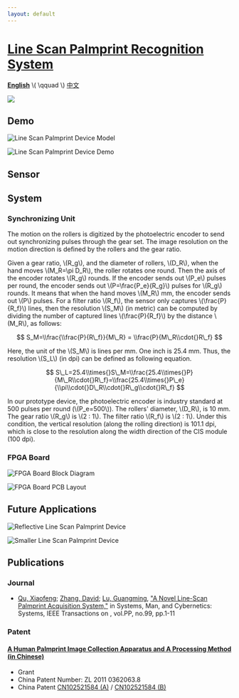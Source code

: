 ```yaml
---
layout: default
---
```


# [Line Scan Palmprint Recognition System](/) #

[**English**](/) \\( \\qquad \\) [中文](/cn/)

![](http://images.freeimages.com/images/previews/7d5/under-construction-icon-1242121.jpg)

Demo
-------



![Line Scan Palmprint Device Model](/images/line-scan-palmprint-device-model.png)

![Line Scan Palmprint Device Demo](/images/line-palmprint-demo.png)



Sensor
------



System
------

### Synchronizing Unit

The motion on the rollers is digitized by the photoelectric encoder to send out synchronizing pulses through the gear set. The image resolution on the motion direction is defined by the rollers and the gear ratio.

Given a gear ratio, \\(R\_g\\), and the diameter of rollers, \\(D\_R\\), when the hand moves \\(M\_R=\\pi D\_R\\), the roller rotates one round. Then the axis of the encoder rotates \\(R\_g\\) rounds. If the encoder sends out \\(P\_e\\) pulses per round, the encoder sends out \\(P=\\frac{P\_e}{R\_g}\\) pulses for \\(R\_g\\) rounds. It means that when the hand moves \\(M\_R\\) mm, the encoder sends out \\(P\\) pulses. For a filter ratio \\(R\_f\\), the sensor only captures \\(\\frac{P}{R\_f}\\) lines, then the resolution \\(S\_M\\) (in metric) can be computed by dividing the number of captured lines \\(\frac{P}{R\_f}\\) by the distance \\(M\_R\\), as follows:

$$
S_M=\\frac{\\frac{P}{R\_f}}{M\_R} = \\frac{P}{M\_R\\cdot{}R\_f}
$$

Here, the unit of the \\(S\_M\\) is lines per mm. One inch is 25.4 mm. Thus, the resolution \\(S\_L\\) (in dpi) can be defined as following equation.

$$
S\_L=25.4\\times{}S\_M=\\frac{25.4\\times{}P}{M\_R\\cdot{}R\_f}=\\frac{25.4\\times{}P\_e}{\\pi\\cdot{}D\_R\\cdot{}R\_g\\cdot{}R\_f}
$$

In our prototype device, the photoelectric encoder is industry standard at 500 pulses per round (\\(P\_e=500\\)). The rollers' diameter, \\(D\_R\\), is 10 mm. The gear ratio \\(R\_g\\) is \\(2 : 1\\). The filter ratio \\(R\_f\\) is \\(2 : 1\\). Under this condition, the vertical resolution (along the rolling direction) is 101.1 dpi, which is close to the resolution along the width direction of the CIS module (100 dpi).

### FPGA Board

![FPGA Board Block Diagram](/images/fpga-board-block-diagram.png)

![FPGA Board PCB Layout](/images/fpga-board-pcb-layout.png)



Future Applications
------------

![Reflective Line Scan Palmprint Device](/images/reflective-line-scan-palmprint-device.png)

![Smaller Line Scan Palmprint Device](/images/smaller-line-scan-palmprint-device.png)


Publications
------------

### Journal

+ [Qu, Xiaofeng][csxfqu]; [Zhang, David][csdzhang]; [Lu, Guangming][csgmlu], ["A Novel Line-Scan Palmprint Acquisition System,"][TSMC-LPS] in Systems, Man, and Cybernetics: Systems, IEEE Transactions on , vol.PP, no.99, pp.1-11

### Patent

#### <a href="http://www.google.com/patents/CN102521584B?cl=en" target="_blank">A Human Palmprint Image Collection Apparatus and A Processing Method (in Chinese)</a>

+ Grant
+ China Patent Number: ZL 2011 0362063.8
+ China Patent [CN102521584 (A)](http://www.google.com/patents/CN102521584A?cl=en) / [CN102521584 (B)](http://www.google.com/patents/CN102521584B?cl=en)


[TSMC-LPS]: http://ieeexplore.ieee.org/stamp/stamp.jsp?tp=&arnumber=7390297&isnumber=6376248
[csxfqu]: http://www.quxiaofeng.me/about
[csdzhang]: http://www4.comp.polyu.edu.hk/~csdzhang/
[csgmlu]: http://www.hitsz.edu.cn/body/shizi/detailen.php?strID=396